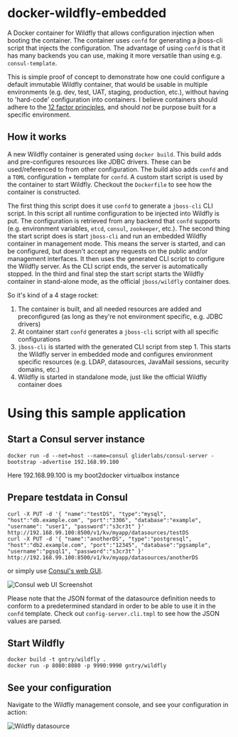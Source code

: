 # docker-wildfly-embedded
A Docker container for Wildfly that allows configuration injection when booting the container. The container uses `confd` for generating a jboss-cli script that injects the configuration. The advantage of using `confd` is that it has many backends you can use, making it more versatile than using e.g. `consul-template`.

This is simple proof of concept to demonstrate how one could configure a default immutable Wildfly container, that would be usable in multiple environments (e.g. dev, test, UAT, staging, production, etc.), without having to 'hard-code' configuration into containers. I believe containers should adhere to the [12 factor principles](http://12factor.net), and should _not_ be purpose built for a specific environment.

## How it works
A new Wildfly container is generated using `docker build`. This build adds and pre-configures resources like JDBC drivers. These can be used/referenced to from other configuration. The build also adds `confd` and a `TOML` configuration + template for `confd`. A custom start script is used by the container to start Wildfly. Checkout the `Dockerfile` to see how the container is constructed.

The first thing this script does it use `confd` to generate a `jboss-cli` CLI script. In this script all runtime configuration to be injected into Wildfly is put. The configuration is retrieved from any backend that `confd` supports (e.g. environment variables, `etcd`, `consul`, `zookeeper`, etc.). The second thing the start script does is start `jboss-cli` and run an embedded Wildfly container in management mode. This means the server is started, and can be configured, but doesn't accept any requests on the public and/or management interfaces. It then uses the generated CLI script to configure the Wildfly server. As the CLI script ends, the server is automatically stopped. In the third and final step the start script starts the Wildfly container in stand-alone mode, as the official `jboss/wildfly` container does.

So it's kind of a 4 stage rocket:

1. The container is built, and all needed resources are added and preconfigured (as long as they're not environment specific, e.g. JDBC drivers)
2. At container start `confd` generates a `jboss-cli` script with all specific configurations
3. `jboss-cli` is started with the generated CLI script from step 1. This starts the Wildfly server in embedded mode and configures environment specific resources (e.g. LDAP, datasources, JavaMail sessions, security domains, etc.)
4. Wildfly is started in standalone mode, just like the official Wildfly container does

# Using this sample application
## Start a Consul server instance

```
docker run -d --net=host --name=consul gliderlabs/consul-server -bootstrap -advertise 192.168.99.100
```

Here 192.168.99.100 is my boot2docker virtualbox instance

## Prepare testdata in Consul

```
curl -X PUT -d '{ "name":"testDS", "type":"mysql", "host":"db.example.com", "port":"3306", "database":"example", "username": "user1", "password":"s3cr3t" }' http://192.168.99.100:8500/v1/kv/myapp/datasources/testDS
curl -X PUT -d '{ "name":"anotherDS", "type":"postgresql", "host":"db2.example.com", "port":"12345", "database":"pgsample", "username":"pgsql1", "password":"s3cr3t" }' http://192.168.99.100:8500/v1/kv/myapp/datasources/anotherDS
```

or simply use [Consul's web GUI](http://192.168.99.100:8500/ui/).

![Consul web UI Screenshot](https://cloud.githubusercontent.com/assets/2477789/12617640/e40c8568-c510-11e5-85fe-d18ae4729228.png)

Please note that the JSON format of the datasource definition needs to conform to a predetermined standard in order to be able to use it in the `confd` template. Check out `config-server.cli.tmpl` to see how the JSON values are parsed.

## Start Wildfly

```
docker build -t gntry/wildfly .
docker run -p 8080:8080 -p 9990:9990 gntry/wildfly
```

## See your configuration
Navigate to the Wildfly management console, and see your configuration in action:

![Wildfly datasource](https://cloud.githubusercontent.com/assets/2477789/12618819/de7269ce-c515-11e5-8d15-a7e051c65462.png)
